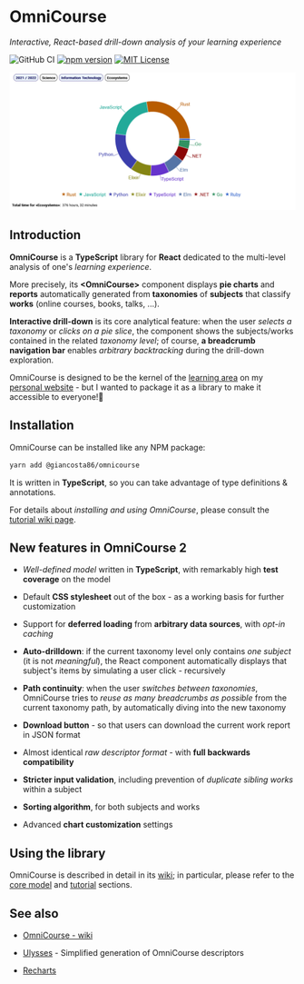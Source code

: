 # OmniCourse

_Interactive, React-based drill-down analysis of your learning experience_

![GitHub CI](https://github.com/giancosta86/omnicourse/actions/workflows/publish-to-npm.yml/badge.svg)
[![npm version](https://badge.fury.io/js/@giancosta86%2Fomnicourse.svg)](https://badge.fury.io/js/@giancosta86%2Fomnicourse)
[![MIT License](https://img.shields.io/badge/license-MIT-blue.svg?style=flat)](/LICENSE)

![Screenshot](Screenshot.png)

## Introduction

**OmniCourse** is a **TypeScript** library for **React** dedicated to the multi-level analysis of one's _learning experience_.

More precisely, its **\<OmniCourse\>** component displays **pie charts** and **reports** automatically generated from **taxonomies** of **subjects** that classify **works** (online courses, books, talks, ...).

**Interactive drill-down** is its core analytical feature: when the user _selects a taxonomy_ or _clicks on a pie slice_, the component shows the subjects/works contained in the related _taxonomy level_; of course, **a breadcrumb navigation bar** enables _arbitrary backtracking_ during the drill-down exploration.

OmniCourse is designed to be the kernel of the [learning area](https://gianlucacosta.info/#learning) on my [personal website](https://gianlucacosta.info/) - but I wanted to package it as a library to make it accessible to everyone!🦋

## Installation

OmniCourse can be installed like any NPM package:

```bash
yarn add @giancosta86/omnicourse
```

It is written in **TypeScript**, so you can take advantage of type definitions & annotations.

For details about _installing and using OmniCourse_, please consult the [tutorial wiki page](https://github.com/giancosta86/OmniCourse/wiki/3.-Tutorial).

## New features in OmniCourse 2

- _Well-defined model_ written in **TypeScript**, with remarkably high **test coverage** on the model

- Default **CSS stylesheet** out of the box - as a working basis for further customization

- Support for **deferred loading** from **arbitrary data sources**, with _opt-in caching_

- **Auto-drilldown**: if the current taxonomy level only contains _one subject_ (it is not _meaningful_), the React component automatically displays that subject's items by simulating a user click - recursively

- **Path continuity**: when the user _switches between taxonomies_, OmniCourse tries to _reuse as many breadcrumbs as possible_ from the current taxonomy path, by automatically diving into the new taxonomy

- **Download button** - so that users can download the current work report in JSON format

- Almost identical _raw descriptor format_ - with **full backwards compatibility**

- **Stricter input validation**, including prevention of _duplicate sibling works_ within a subject

- **Sorting algorithm**, for both subjects and works

- Advanced **chart customization** settings

## Using the library

OmniCourse is described in detail in its [wiki](https://github.com/giancosta86/OmniCourse/wiki); in particular, please refer to the [core model](https://github.com/giancosta86/OmniCourse/wiki/2.-Core-model) and [tutorial](https://github.com/giancosta86/OmniCourse/wiki/3.-Tutorial) sections.

## See also

- [OmniCourse - wiki](https://github.com/giancosta86/OmniCourse/wiki)

- [Ulysses](https://github.com/giancosta86/ulysses) - Simplified generation of OmniCourse descriptors

- [Recharts](https://recharts.org/)

